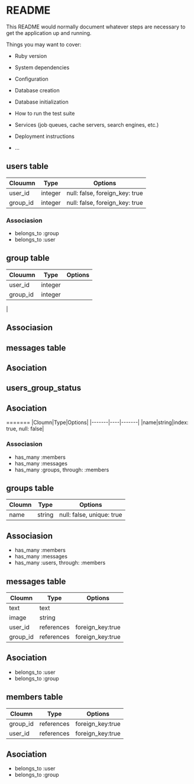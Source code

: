 # README

This README would normally document whatever steps are necessary to get the
application up and running.

Things you may want to cover:

* Ruby version

* System dependencies

* Configuration

* Database creation

* Database initialization

* How to run the test suite

* Services (job queues, cache servers, search engines, etc.)

* Deployment instructions

* ...

## users table

|Clouumn|Type|Options|
|-------|----|-------|
|user_id|integer|null: false, foreign_key: true|
|group_id|integer|null: false, foreign_key: true|

### Associasion
- belongs_to :group
- belongs_to :user

## group table
|Clouumn|Type|Options|
|-------|----|-------|
|user_id|integer|
|group_id|integer|
|
## Associasion

## messages table

## Asociation

## users_group_status

## Asociation
=======
|Cloumn|Type|Options|
|-------|----|-------|
|name|string|index: true, null: false|

### Associasion
- has_many :members
- has_many :messages
- has_many :groups, through: :members

## groups table
|Cloumn|Type|Options|
|-------|----|-------|
|name|string|null: false, unique: true|

## Associasion
- has_many :members
- has_many :messages
- has_many :users, through: :members

## messages table
|Cloumn|Type|Options|
|-------|----|-------|
|text|text|	|
|image|string|	|
|user_id|references|foreign_key:true|
|group_id|references|foreign_key:true|

## Asociation
- belongs_to :user
- belongs_to :group

## members table
|Cloumn|Type|Options|
|-------|----|-------|
|group_id|references|foreign_key:true|
|user_id|references|foreign_key:true|

## Asociation
- belongs_to :user
- belongs_to :group
